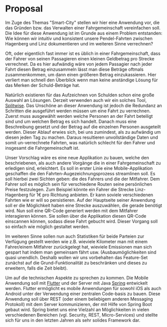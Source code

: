 # Proposal

Im Zuge des Themas "Smart-City" stellen wir hier eine Anwendung vor, die das Gründen bzw. das Verwalten einer Fahrgemeinschaft vereinfachen soll. Die Idee für diese Anwendung ist im Grunde aus einem Problem entstanden: Wie können wir intuitiv und konsistent unsere Pendel-Fahrten zwischen Hagenberg und Linz dokumentieren und im weiteren Sinne verrechnen?

Oft, oder eigentlich fast immer ist es üblich in einer Fahrgemeinschaft, dass der Fahrer von seinen Passagieren einen kleinen Geldbetrag pro Strecke verrechnet. Da es hier aufwändig wäre von jedem Passagier nach jeder Fahrt diesen Betrag einzusammeln lässt man diese Beträge oftmals zusammenkommen, um dann einen größeren Betrag einzukassieren. Hier verliert man schnell den Überblick wenn man keine anständige Lösung für das Merken der Schuld-Beträge hat.

Natürlich existieren für das Aufzeichnen von Schulden schon eine große Auswahl an Lösungen. Derzeit verwenden auch wir ein solches Tool, [Splitwise](https://www.splitwise.com/). Das Unschöne an dieser Anwendung ist jedoch die Redundanz an Schritten die ausgeführt werden müssen um eine Fahrt zu verrechnen. Zuerst muss ausgewählt werden welche Personen an der Fahrt beteiligt sind und um welchen Betrag es sich handelt. Danach muss eine Beschreibung gesetzt und der Betrag auf die einzelnen Personen ausgeteilt werden. Dieser Ablauf erwies sich, bei uns zumindest, als zu aufwändig um diesen jeden Tag zu machen. Daraus resultieren unvollständige Daten und somit un-verrechnete Fahrten, was natürlich schlecht für den Fahrer und insgesamt die Fahrgemeinschaft ist.

Unser Vorschlag wäre es eine neue Applikation zu bauen, welche den beschriebenen, als auch andere Vorgänge die in einer Fahrgemeinschaft zu erledigen sind, erleichtert. Es soll in erster Linie eine Mobile-Applikation geschaffen die den Fahrten-Augezeichnungsprozess streamlinen soll. Es soll hierbei zwei Sichten geben: die des Fahrers und die der Mitfahrer. Dem Fahrer soll es möglich sein für verschiedene Routen seine persönlichen Preise festzulegen. Zum Beispiel könnte ein Fahrer die Strecke Linz-Hagenberg für 1€ pro Richtung anbieten. Er kann soviele verschiedenen Fahrten wie er will so persistieren. Auf der Hauptseite seiner Anwendung soll er die Möglichkeit haben eine Strecke auszuwählen, die gerade benötigt wird. Nun soll eine QR-Code generiert werden mit dem Mitfahrer interagieren können. Sie sollen über die Applikation diesen QR-Code einscannen können, sodass diese Fahrt gebucht wird. Dieser Vorgang soll so einfach wie möglich gestaltet werden.

Im weiteren Sinne sollen nun auch Statistiken für beide Parteien zur Verfügung gestellt werden wie z.B. wieviele Kilometer man mit einem Fahrer/einem Mitfahrer zurückgelegt hat, wieviele Emissionen man sich gespart hat indem man gemeinsam fährt usw. (Ausbaumöglichkeiten sind quasi unendlich. Deshalb wollen wir uns vorbehalten das Feature-Set zunächst auf die Grund-Funktionalität zu beschränken und dieses zu erweitern, falls die Zeit bleibt).

Um auf die technischen Aspekte zu sprechen zu kommen. Die Mobile Anwendung soll mit [Flutter](https://flutter.dev/) und der Server mit Java [Spring](https://spring.io/) entwickelt werden. Flutter ermöglicht es mobile Anwendungen für sowohl iOS als auch Android unter der Verwendung einer zentralen Code-basis zu bauen. Diese Anwendung soll über REST (oder einem beliebigem anderen Messaging Protokoll) mit dem Server kommunizieren, der mit Hilfe von Spring Boot gebaut wird. Spring bietet uns eine Vielzahl an Möglichkeiten in vielen verschiedenen Bereichen (vgl. Security, REST, Micro-Services) und stellte sich für uns in den letzten Jahren als sehr solides Framework dar.